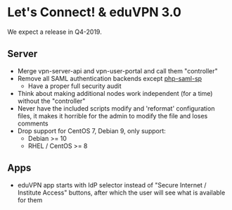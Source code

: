 # Let's Connect! & eduVPN 3.0

We expect a release in Q4-2019.

## Server

- Merge vpn-server-api and vpn-user-portal and call them "controller"
- Remove all SAML authentication backends except 
  [php-saml-sp](https://software.tuxed.net/php-saml-sp/)
  - Have a proper full security audit
- Think about making additional nodes work independent (for a time) without
  the "controller"
- Never have the included scripts modify and 'reformat' configuration files,
  it makes it horrible for the admin to modify the file and loses comments
- Drop support for CentOS 7, Debian 9, only support:
  - Debian >= 10 
  - RHEL / CentOS >= 8

## Apps

- eduVPN app starts with IdP selector instead of "Secure Internet / 
  Institute Access" buttons, after which the user will see what is available
  for them
